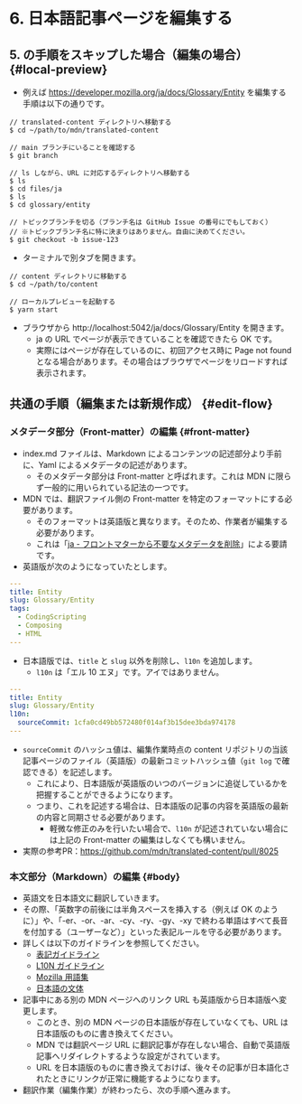 # 6. 日本語記事ページを編集する

## 5. の手順をスキップした場合（編集の場合） {#local-preview}

- 例えば https://developer.mozilla.org/ja/docs/Glossary/Entity を編集する手順は以下の通りです。

```
// translated-content ディレクトリへ移動する
$ cd ~/path/to/mdn/translated-content

// main ブランチにいることを確認する
$ git branch

// ls しながら、URL に対応するディレクトリへ移動する
$ ls
$ cd files/ja
$ ls
$ cd glossary/entity

// トピックブランチを切る（ブランチ名は GitHub Issue の番号にでもしておく）
// ※トピックブランチ名に特に決まりはありません。自由に決めてください。
$ git checkout -b issue-123
```

- ターミナルで別タブを開きます。

```
// content ディレクトリに移動する
$ cd ~/path/to/content

// ローカルプレビューを起動する
$ yarn start
```

- ブラウザから http://localhost:5042/ja/docs/Glossary/Entity を開きます。
    - ja の URL でページが表示できていることを確認できたら OK です。
    - 実際にはページが存在しているのに、初回アクセス時に Page not found となる場合があります。その場合はブラウザでページをリロードすれば表示されます。

## 共通の手順（編集または新規作成） {#edit-flow}

### メタデータ部分（Front-matter）の編集 {#front-matter}

- index.md ファイルは、Markdown によるコンテンツの記述部分より手前に、Yaml によるメタデータの記述があります。
    - そのメタデータ部分は Front-matter と呼ばれます。これは MDN に限らず一般的に用いられている記法の一つです。
- MDN では、翻訳ファイル側の Front-matter を特定のフォーマットにする必要があります。
    - そのフォーマットは英語版と異なります。そのため、作業者が編集する必要があります。
    - これは「[ja - フロントマターから不要なメタデータを削除](https://github.com/mdn/translated-content/issues/7858)」による要請です。
- 英語版が次のようになっていたとします。

```yaml
---
title: Entity
slug: Glossary/Entity
tags:
  - CodingScripting
  - Composing
  - HTML
---
```

- 日本語版では、`title` と `slug` 以外を削除し、`l10n` を追加します。
    - `l10n` は「エル 10 エヌ」です。アイではありません。

```yaml
---
title: Entity
slug: Glossary/Entity
l10n:
  sourceCommit: 1cfa0cd49bb572480f014af3b15dee3bda974178
---
```

- `sourceCommit` のハッシュ値は、編集作業時点の content リポジトリの当該記事ページのファイル（英語版）の最新コミットハッシュ値（`git log` で確認できる）を記述します。
    - これにより、日本語版が英語版のいつのバージョンに追従しているかを把握することができるようになります。
    - つまり、これを記述する場合は、日本語版の記事の内容を英語版の最新の内容と同期させる必要があります。
        - 軽微な修正のみを行いたい場合で、`l10n` が記述されていない場合には上記の Front-matter の編集はしなくても構いません。
- 実際の参考PR：https://github.com/mdn/translated-content/pull/8025

### 本文部分（Markdown）の編集 {#body}

- 英語文を日本語文に翻訳していきます。
- その際、「英数字の前後には半角スペースを挿入する（例えば OK のように）」や、「-er、-or、-ar、-cy、-ry、-gy、-xy で終わる単語はすべて長音を付加する（ユーザーなど）」といった表記ルールを守る必要があります。
- 詳しくは以下のガイドラインを参照してください。
    - [表記ガイドライン](https://github.com/mozilla-japan/translation/wiki/Editorial-Guideline)
    - [L10N ガイドライン](https://github.com/mozilla-japan/translation/wiki/L10N-Guideline)
    - [Mozilla 用語集](https://github.com/mozilla-japan/translation/wiki/Mozilla-L10N-Glossary)
    - [日本語の文体](https://docs.google.com/spreadsheets/d/1y-hC-xMXawCgcYZwJDnvuSlAOTgMRLLyqXurpYkJbYE/edit#gid=0)
- 記事中にある別の MDN ページへのリンク URL も英語版から日本語版へ変更します。
    - このとき、別の MDN ページの日本語版が存在していなくても、URL は日本語版のものに書き換えてください。
    - MDN では翻訳ページ URL に翻訳記事が存在しない場合、自動で英語版記事へリダイレクトするような設定がされています。
    - URL を日本語版のものに書き換えておけば、後々その記事が日本語化されたときにリンクが正常に機能するようになります。
- 翻訳作業（編集作業）が終わったら、次の手順へ進みます。
